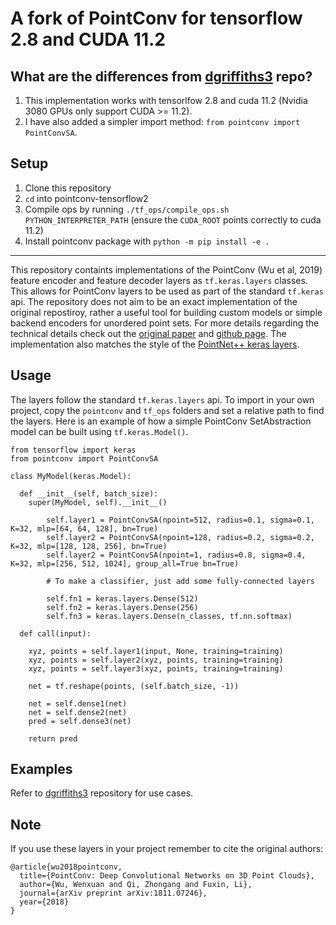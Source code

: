 # A fork of PointConv for tensorflow 2.8 and CUDA 11.2

## What are the differences from [dgriffiths3](https://github.com/dgriffiths3/pointconv-tensorflow2) repo?

1. This implementation works with tensorlfow 2.8 and cuda 11.2 (Nvidia 3080 GPUs only support CUDA >= 11.2).
2. I have also added a simpler import method: `from pointconv import PointConvSA`.

## Setup

1. Clone this repository
2. `cd` into pointconv-tensorflow2
3. Compile ops by running `./tf_ops/compile_ops.sh PYTHON_INTERPRETER_PATH` (ensure the `CUDA_ROOT` points correctly to cuda 11.2)
4. Install pointconv package with `python -m pip install -e .` 

_____
This repository containts implementations of the PointConv (Wu et al, 2019) feature encoder and feature decoder layers as `tf.keras.layers` classes. This allows for PointConv layers to be used as part of the standard `tf.keras` api. The repository does not aim to be an exact implementation of the original repostiroy, rather a useful tool for building custom models or simple backend encoders for unordered point sets. For more details regarding the technical details check out the [original paper](https://arxiv.org/abs/1811.07246) and [github page](https://github.com/DylanWusee/pointconv). The implementation also matches the style of the [PointNet++ keras layers](https://github.com/dgriffiths3/pointnet2-tensorflow2).

## Usage

The layers follow the standard `tf.keras.layers` api. To import in your own project, copy the `pointconv` and `tf_ops` folders and set a relative path to find the layers. Here is an example of how a simple PointConv SetAbstraction model can be built using `tf.keras.Model()`.

```
from tensorflow import keras
from pointconv import PointConvSA

class MyModel(keras.Model):

  def __init__(self, batch_size):
    super(MyModel, self).__init__()

        self.layer1 = PointConvSA(npoint=512, radius=0.1, sigma=0.1, K=32, mlp=[64, 64, 128], bn=True)
        self.layer2 = PointConvSA(npoint=128, radius=0.2, sigma=0.2, K=32, mlp=[128, 128, 256], bn=True)
        self.layer2 = PointConvSA(npoint=1, radius=0.8, sigma=0.4, K=32, mlp=[256, 512, 1024], group_all=True bn=True)

        # To make a classifier, just add some fully-connected layers

        self.fn1 = keras.layers.Dense(512)
        self.fn2 = keras.layers.Dense(256)
        self.fn3 = keras.layers.Dense(n_classes, tf.nn.softmax)
    
  def call(input):

    xyz, points = self.layer1(input, None, training=training)
    xyz, points = self.layer2(xyz, points, training=training)
    xyz, points = self.layer3(xyz, points, training=training)

    net = tf.reshape(points, (self.batch_size, -1))

    net = self.dense1(net)
    net = self.dense2(net)
    pred = self.dense3(net)

    return pred
```

## Examples

Refer to [dgriffiths3](https://github.com/dgriffiths3/pointconv-tensorflow2) repository for use cases.

## Note

If you use these layers in your project remember to cite the original authors:

```
@article{wu2018pointconv,
  title={PointConv: Deep Convolutional Networks on 3D Point Clouds},
  author={Wu, Wenxuan and Qi, Zhongang and Fuxin, Li},
  journal={arXiv preprint arXiv:1811.07246},
  year={2018}
}
```
